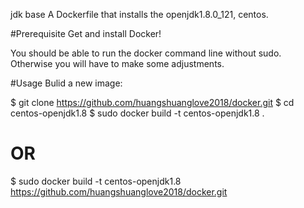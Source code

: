 jdk base
A Dockerfile that installs the  openjdk1.8.0_121, centos.

#Prerequisite
Get and install Docker!

You should be able to run the docker command line without sudo. Otherwise you will have to make some adjustments.

#Usage
Bulid a new image:

$ git clone https://github.com/huangshuanglove2018/docker.git
$ cd centos-openjdk1.8
$ sudo docker build -t centos-openjdk1.8 .
# OR
$ sudo docker build -t centos-openjdk1.8 https://github.com/huangshuanglove2018/docker.git
